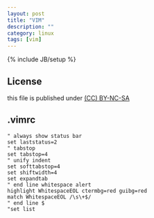 ```yaml
---
layout: post
title: "VIM"
description: ""
category: linux
tags: [vim]
---
```

{% include JB/setup %}
## License
this file is published under [(CC) BY-NC-SA](http://creativecommons.org/licenses/by-nc-sa/3.0/)

## .vimrc

    " always show status bar
    set laststatus=2
    " tabstop
    set tabstop=4
    " unify indent
    set softtabstop=4
    set shiftwidth=4
    set expandtab
    " end line whitespace alert
    highlight WhitespaceEOL ctermbg=red guibg=red
    match WhitespaceEOL /\s\+$/
    " end line $
    "set list
